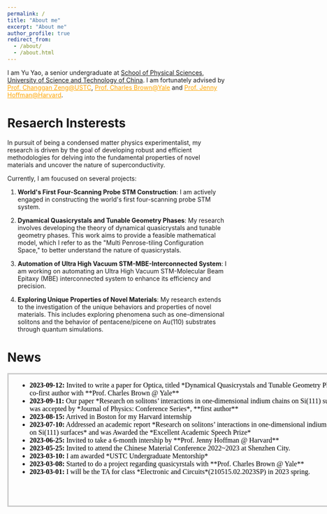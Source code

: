 ```yaml
---
permalink: /
title: "About me"
excerpt: "About me"
author_profile: true
redirect_from: 
  - /about/
  - /about.html
---
```

I am Yu Yao, a senior undergraduate at [School of Physical Sciences](http://en.physics.ustc.edu.cn/mainm.htm), [University of Science and Technology of China](https://en.ustc.edu.cn/).
I am fortunately advised by <a href="http://www.hfnl.ustc.edu.cn/detail?id=11337" style="color: orange;">Prof. Changgan Zeng@USTC</a>, <a href="https://physics.yale.edu/people/charles-brown" style="color: orange;">Prof. Charles Brown@Yale</a> and <a href="https://www.physics.harvard.edu/people/facpages/hoffman" style="color: orange;">Prof. Jenny Hoffman@Harvard</a>.
<!--
This is the front page of a website that is powered by the [academicpages template](https://github.com/academicpages/academicpages.github.io) and hosted on GitHub pages. [GitHub pages](https://pages.github.com) is a free service in which websites are built and hosted from code and data stored in a GitHub repository, automatically updating when a new commit is made to the respository. This template was forked from the [Minimal Mistakes Jekyll Theme](https://mmistakes.github.io/minimal-mistakes/) created by Michael Rose, and then extended to support the kinds of content that academics have: publications, talks, teaching, a portfolio, blog posts, and a dynamically-generated CV. You can fork [this repository](https://github.com/academicpages/academicpages.github.io) right now, modify the configuration and markdown files, add your own PDFs and other content, and have your own site for free, with no ads! An older version of this template powers my own personal website at [stuartgeiger.com](http://stuartgeiger.com), which uses [this Github repository](https://github.com/staeiou/staeiou.github.io).\
-->


Resaerch Insterests
======
In pursuit of being a condensed matter physics experimentalist, my research is driven by the goal of developing robust and efficient methodologies for delving into the fundamental properties of novel materials and uncover the nature of superconductivity.

Currently, I am foucused on several projects:

1. **World's First Four-Scanning Probe STM Construction**: I am actively engaged in constructing the world's first four-scanning probe STM system.

2. **Dynamical Quasicrystals and Tunable Geometry Phases**: My research involves developing the theory of dynamical quasicrystals and tunable geometry phases. This work aims to provide a feasible mathematical model, which I refer to as the "Multi Penrose-tiling Configuration Space," to better understand the nature of quasicrystals.

3. **Automation of Ultra High Vacuum STM-MBE-Interconnected System**: I am working on automating an Ultra High Vacuum STM-Molecular Beam Epitaxy (MBE) interconnected system to enhance its efficiency and precision.

4. **Exploring Unique Properties of Novel Materials**: My research extends to the investigation of the unique behaviors and properties of novel materials. This includes exploring phenomena such as one-dimensional solitons and the behavior of pentacene/picene on Au(110) substrates through quantum simulations.


News
======
<iframe style="border: 3px solid #ccc; overflow-y: scroll; height: 300px; width: 800px; " srcdoc="
  <ul>
    <li><strong>2023-09-12:</strong> Invited to write a paper for Optica, titled *Dynamical Quasicrystals and Tunable Geometry Phase*, as co-first author with **Prof. Charles Brown @ Yale**</li>
    <li><strong>2023-09-11:</strong> Our paper *Research on solitons’ interactions in one-dimensional indium chains on Si(111) surfaces* was accepted by *Journal of Physics: Conference Series*, **first author** </li>
    <li><strong>2023-08-15:</strong> Arrived in Boston for my Harvard internship </li>
   <li><strong>2023-07-10:</strong> Addressed an academic report *Research on solitons’ interactions in one-dimensional indium chains on Si(111) surfaces* and was Awarded the *Excellent Academic Speech Prize* </li>
   <li><strong>2023-06-25:</strong> Invited to take a 6-month intership by **Prof. Jenny Hoffman @ Harvard** </li>
     <li><strong>2023-05-25:</strong> Invited to attend the Chinese Material Conference 2022~2023 at Shenzhen City. </li>
     <li><strong>2023-03-10:</strong> I am awarded *USTC Undergraduate Mentorship*</li>
  <li><strong>2023-03-08:</strong> Started to do a project regarding quasicyrstals with **Prof. Charles Brown @ Yale**</li>
   <li><strong>2023-03-01:</strong> I will be the TA for class *Electronic and Circuits*(210515.02.2023SP) in 2023 spring. </li>
    <!-- MORE -->
  </ul>
"></iframe>
